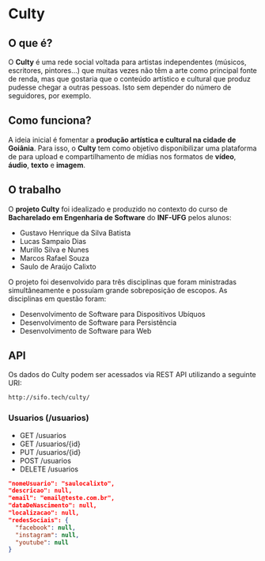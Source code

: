 # Culty

## O que é?
O **Culty** é uma rede social voltada para artistas independentes (músicos, escritores, pintores...) que muitas vezes não têm a arte como principal fonte de renda, mas que gostaria que o conteúdo artístico e cultural que produz pudesse chegar a outras pessoas. Isto sem depender do número de seguidores, por exemplo.

## Como funciona?
A ideia inicial é fomentar a **produção artística e cultural na cidade de Goiânia**. Para isso, o **Culty** tem como objetivo disponibilizar uma plataforma de para upload e compartilhamento de mídias nos formatos de **vídeo**, **áudio**, **texto** e **imagem**.

## O trabalho
O **projeto Culty** foi idealizado e produzido no contexto do curso de **Bacharelado em Engenharia de Software** do **INF-UFG** pelos alunos:

- Gustavo Henrique da Silva Batista
- Lucas Sampaio Dias
- Murillo Silva e Nunes
- Marcos Rafael Souza
- Saulo de Araújo Calixto

O projeto foi desenvolvido para três disciplinas que foram ministradas simultâneamente e possuíam grande sobreposição de escopos. As disciplinas em questão foram:

- Desenvolvimento de Software para Dispositivos Ubíquos
- Desenvolvimento de Software para Persistência
- Desenvolvimento de Software para Web

## API

Os dados do Culty podem ser acessados via REST API utilizando a seguinte URI:
```sh
http://sifo.tech/culty/
```

### Usuarios (/usuarios)
* GET /usuarios
* GET /usuarios/{id}
* PUT /usuarios/{id}
* POST /usuarios
* DELETE /usuarios

```json
"nomeUsuario": "saulocalixto",
"descricao": null,
"email": "email@teste.com.br",
"dataDeNascimento": null,
"localizacao": null,
"redesSociais": {
  "facebook": null,
  "instagram": null,
  "youtube": null
}
```